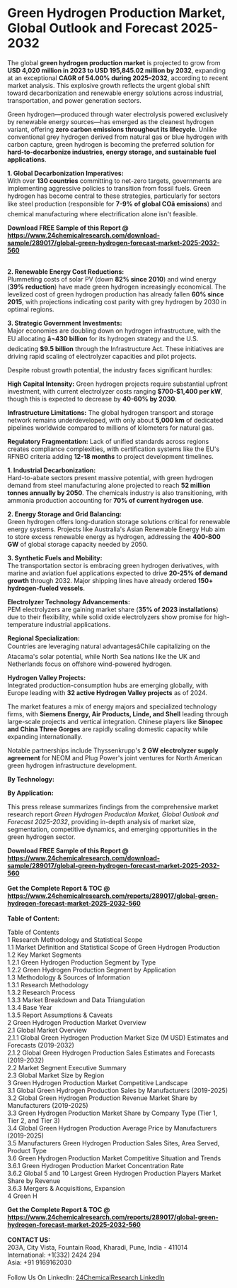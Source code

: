<h1>Green Hydrogen Production Market, Global Outlook and Forecast 2025-2032</h1><p>The global <strong>green hydrogen production market</strong> is projected to grow from <strong>USD 4,020 million in 2023 to USD 195,845.02 million by 2032</strong>, expanding at an exceptional <strong>CAGR of 54.00% during 2025–2032</strong>, according to recent market analysis. This explosive growth reflects the urgent global shift toward decarbonization and renewable energy solutions across industrial, transportation, and power generation sectors.</p><p>Green hydrogen—produced through water electrolysis powered exclusively by renewable energy sources—has emerged as the cleanest hydrogen variant, offering <strong>zero carbon emissions throughout its lifecycle</strong>. Unlike conventional grey hydrogen derived from natural gas or blue hydrogen with carbon capture, green hydrogen is becoming the preferred solution for <strong>hard-to-decarbonize industries, energy storage, and sustainable fuel applications</strong>.</p><p><strong>1. Global Decarbonization Imperatives:</strong><br>
With over <strong>130 countries</strong> committing to net-zero targets, governments are implementing aggressive policies to transition from fossil fuels. Green hydrogen has become central to these strategies, particularly for sectors like steel production (responsible for <strong>7-9% of global COâ emissions</strong>) and chemical manufacturing where electrification alone isn't feasible.</p><div><b>Download FREE Sample of this Report @ 
            <a href="https://www.24chemicalresearch.com/download-sample/289017/global-green-hydrogen-forecast-market-2025-2032-560">
            https://www.24chemicalresearch.com/download-sample/289017/global-green-hydrogen-forecast-market-2025-2032-560</a></b></div><br><p><strong>2. Renewable Energy Cost Reductions:</strong><br>
Plummeting costs of solar PV (down <strong>82% since 2010</strong>) and wind energy (<strong>39% reduction</strong>) have made green hydrogen increasingly economical. The levelized cost of green hydrogen production has already fallen <strong>60% since 2015</strong>, with projections indicating cost parity with grey hydrogen by 2030 in optimal regions.</p><p><strong>3. Strategic Government Investments:</strong><br>
Major economies are doubling down on hydrogen infrastructure, with the EU allocating <strong>â¬430 billion</strong> for its hydrogen strategy and the U.S. dedicating <strong>$9.5 billion</strong> through the Infrastructure Act. These initiatives are driving rapid scaling of electrolyzer capacities and pilot projects.</p><p>Despite robust growth potential, the industry faces significant hurdles:</p><p><strong>High Capital Intensity:</strong> Green hydrogen projects require substantial upfront investment, with current electrolyzer costs ranging <strong>$700-$1,400 per kW</strong>, though this is expected to decrease by <strong>40-60% by 2030</strong>.</p><p><strong>Infrastructure Limitations:</strong> The global hydrogen transport and storage network remains underdeveloped, with only about <strong>5,000 km</strong> of dedicated pipelines worldwide compared to millions of kilometers for natural gas.</p><p><strong>Regulatory Fragmentation:</strong> Lack of unified standards across regions creates compliance complexities, with certification systems like the EU's RFNBO criteria adding <strong>12-18 months</strong> to project development timelines.</p><p><strong>1. Industrial Decarbonization:</strong><br>
Hard-to-abate sectors present massive potential, with green hydrogen demand from steel manufacturing alone projected to reach <strong>52 million tonnes annually by 2050</strong>. The chemicals industry is also transitioning, with ammonia production accounting for <strong>70% of current hydrogen use</strong>.</p><p><strong>2. Energy Storage and Grid Balancing:</strong><br>
Green hydrogen offers long-duration storage solutions critical for renewable energy systems. Projects like Australia's Asian Renewable Energy Hub aim to store excess renewable energy as hydrogen, addressing the <strong>400-800 GW</strong> of global storage capacity needed by 2050.</p><p><strong>3. Synthetic Fuels and Mobility:</strong><br>
The transportation sector is embracing green hydrogen derivatives, with marine and aviation fuel applications expected to drive <strong>20-25% of demand growth</strong> through 2032. Major shipping lines have already ordered <strong>150+ hydrogen-fueled vessels</strong>.</p><p><strong>Electrolyzer Technology Advancements:</strong><br>
    PEM electrolyzers are gaining market share (<strong>35% of 2023 installations</strong>) due to their flexibility, while solid oxide electrolyzers show promise for high-temperature industrial applications.</p><p><strong>Regional Specialization:</strong><br>
    Countries are leveraging natural advantagesâChile capitalizing on the Atacama's solar potential, while North Sea nations like the UK and Netherlands focus on offshore wind-powered hydrogen.</p><p><strong>Hydrogen Valley Projects:</strong><br>
    Integrated production-consumption hubs are emerging globally, with Europe leading with <strong>32 active Hydrogen Valley projects</strong> as of 2024.</p><p>The market features a mix of energy majors and specialized technology firms, with <strong>Siemens Energy, Air Products, Linde, and Shell</strong> leading through large-scale projects and vertical integration. Chinese players like <strong>Sinopec and China Three Gorges</strong> are rapidly scaling domestic capacity while expanding internationally.</p><p>Notable partnerships include Thyssenkrupp's <strong>2 GW electrolyzer supply agreement</strong> for NEOM and Plug Power's joint ventures for North American green hydrogen infrastructure development.</p><p><strong>By Technology:</strong></p><p><strong>By Application:</strong></p><p>This press release summarizes findings from the comprehensive market research report <em>Green Hydrogen Production Market, Global Outlook and Forecast 2025-2032</em>, providing in-depth analysis of market size, segmentation, competitive dynamics, and emerging opportunities in the green hydrogen sector.</p><div><b>Download FREE Sample of this Report @ 
            <a href="https://www.24chemicalresearch.com/download-sample/289017/global-green-hydrogen-forecast-market-2025-2032-560">
            https://www.24chemicalresearch.com/download-sample/289017/global-green-hydrogen-forecast-market-2025-2032-560</a></b></div><br><div><b>Get the Complete Report & TOC @ 
            <a href="https://www.24chemicalresearch.com/reports/289017/global-green-hydrogen-forecast-market-2025-2032-560">
            https://www.24chemicalresearch.com/reports/289017/global-green-hydrogen-forecast-market-2025-2032-560</a></b></div><br>
            <b>Table of Content:</b><p>Table of Contents<br />
1 Research Methodology and Statistical Scope<br />
1.1 Market Definition and Statistical Scope of Green Hydrogen Production<br />
1.2 Key Market Segments<br />
1.2.1 Green Hydrogen Production Segment by Type<br />
1.2.2 Green Hydrogen Production Segment by Application<br />
1.3 Methodology & Sources of Information<br />
1.3.1 Research Methodology<br />
1.3.2 Research Process<br />
1.3.3 Market Breakdown and Data Triangulation<br />
1.3.4 Base Year<br />
1.3.5 Report Assumptions & Caveats<br />
2 Green Hydrogen Production Market Overview<br />
2.1 Global Market Overview<br />
2.1.1 Global Green Hydrogen Production Market Size (M USD) Estimates and Forecasts (2019-2032)<br />
2.1.2 Global Green Hydrogen Production Sales Estimates and Forecasts (2019-2032)<br />
2.2 Market Segment Executive Summary<br />
2.3 Global Market Size by Region<br />
3 Green Hydrogen Production Market Competitive Landscape<br />
3.1 Global Green Hydrogen Production Sales by Manufacturers (2019-2025)<br />
3.2 Global Green Hydrogen Production Revenue Market Share by Manufacturers (2019-2025)<br />
3.3 Green Hydrogen Production Market Share by Company Type (Tier 1, Tier 2, and Tier 3)<br />
3.4 Global Green Hydrogen Production Average Price by Manufacturers (2019-2025)<br />
3.5 Manufacturers Green Hydrogen Production Sales Sites, Area Served, Product Type<br />
3.6 Green Hydrogen Production Market Competitive Situation and Trends<br />
3.6.1 Green Hydrogen Production Market Concentration Rate<br />
3.6.2 Global 5 and 10 Largest Green Hydrogen Production Players Market Share by Revenue<br />
3.6.3 Mergers & Acquisitions, Expansion<br />
4 Green H</p><div><b>Get the Complete Report & TOC @ 
            <a href="https://www.24chemicalresearch.com/reports/289017/global-green-hydrogen-forecast-market-2025-2032-560">
            https://www.24chemicalresearch.com/reports/289017/global-green-hydrogen-forecast-market-2025-2032-560</a></b></div><br><b>CONTACT US:</b><br>
            203A, City Vista, Fountain Road, Kharadi, Pune, India - 411014<br>
            International: +1(332) 2424 294<br>
            Asia: +91 9169162030 <br><br>
            Follow Us On LinkedIn: <a href="https://www.linkedin.com/company/24chemicalresearch/">24ChemicalResearch LinkedIn</a>
